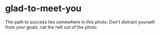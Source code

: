 # glad-to-meet-you
The path to success lies somewhere in this photo. Don't distract yourself from your goals. cat the hell out of the photo
